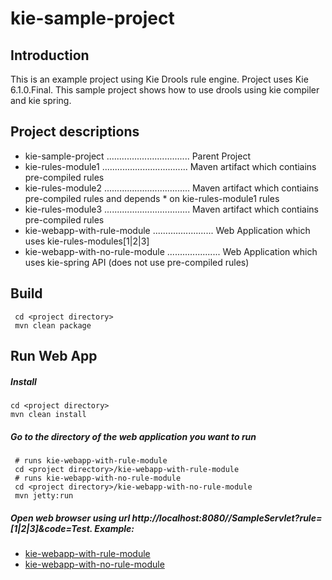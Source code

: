 # kie-sample-project

## Introduction
This is an example project using Kie Drools rule engine. Project uses Kie 6.1.0.Final.
This sample project shows how to use drools using kie compiler and kie spring.

## Project descriptions
* kie-sample-project ................................. Parent Project
* kie-rules-module1 .................................. Maven artifact which contiains pre-compiled rules
* kie-rules-module2 .................................. Maven artifact which contiains pre-compiled rules and depends * on kie-rules-module1 rules
* kie-rules-module3 .................................. Maven artifact which contiains pre-compiled rules
* kie-webapp-with-rule-module ........................ Web Application which uses kie-rules-modules[1|2|3]
* kie-webapp-with-no-rule-module ..................... Web Application which uses kie-spring API (does not use pre-compiled rules)

## Build

```
 cd <project directory> 
 mvn clean package
```

## Run Web App

##### Install
  ```
  cd <project directory>
  mvn clean install
  ```
##### Go to the directory of the web application you want to run
  ```
   # runs kie-webapp-with-rule-module   
   cd <project directory>/kie-webapp-with-rule-module
   # runs kie-webapp-with-no-rule-module
   cd <project directory>/kie-webapp-with-no-rule-module
   mvn jetty:run
  ```
##### Open web browser using url http://localhost:8080/<web app artifact name>/SampleServlet?rule=[1|2|3]&code=Test. Example:
   * [kie-webapp-with-rule-module](http://localhost:8080/kie-webapp-with-rule-module/SampleServlet?rule=1&code=Test&test)
   * [kie-webapp-with-no-rule-module](http://localhost:8080/kie-webapp-with-no-rule-module/SampleServlet?rule=2&code=Test2)
    
  
 
